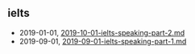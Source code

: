 ## ielts
* 2019-01-01, [2019-10-01-ielts-speaking-part-2.md](../posts/2019-10-01-ielts-speaking-part-2.md)
* 2019-09-01, [2019-09-01-ielts-speaking-part-1.md](../posts/2019-09-01-ielts-speaking-part-1.md)